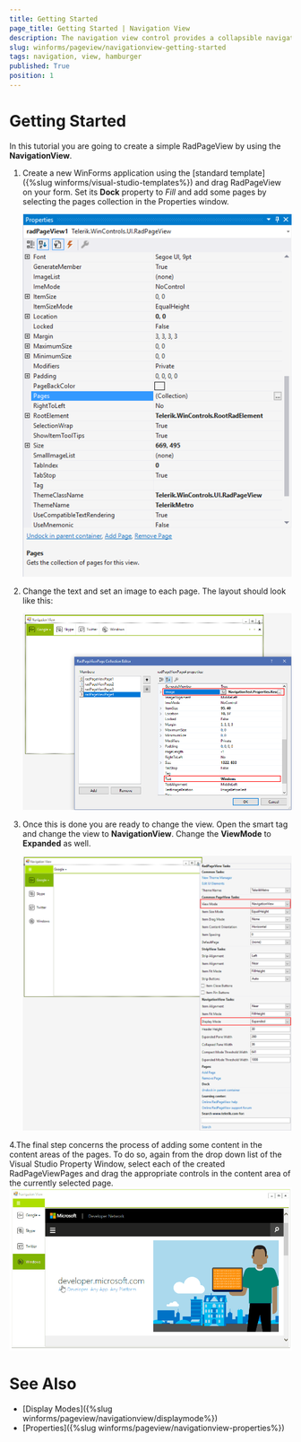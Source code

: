 ```yaml
---
title: Getting Started
page_title: Getting Started | Navigation View
description: The navigation view control provides a collapsible navigation pane that helps implement the hamburger menu pattern and automatically adapts the pane's display mode to different control sizes.
slug: winforms/pageview/navigationview-getting-started
tags: navigation, view, hamburger
published: True
position: 1
---
```


# Getting Started

In this tutorial you are going to create a simple RadPageView by using the __NavigationView__.

1. Create a new WinForms application using the [standard template]({%slug winforms/visual-studio-templates%}) and drag RadPageView on your form. Set its __Dock__ property to *Fill* and add some pages by selecting the pages collection in the Properties window.

    ![](images/pageview-navigation-view-getting-started001.png)

2. Change the text and set an image to each page. The layout should look like this:

    ![](images/pageview-navigation-view-getting-started002.png)
 
3. Once this is done you are ready to change the view. Open the smart tag and change the view to __NavigationView__. Change the __ViewMode__ to __Expanded__ as well. 

    ![](images/pageview-navigation-view-getting-started003.png)


4.The final step concerns the process of adding some content in the content areas of the pages. To do so, again from the drop down list of the Visual Studio Property Window, select each of the created RadPageViewPages and drag the appropriate controls in the content area of the currently selected page.
    ![](images/pageview-navigation-view-getting-started004.gif)

# See Also
* [Display Modes]({%slug winforms/pageview/navigationview/displaymode%})
* [Properties]({%slug winforms/pageview/navigationview-properties%})